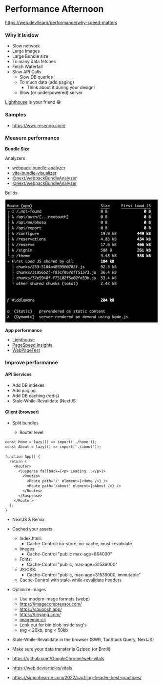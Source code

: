 # Performance Afternoon

https://web.dev/learn/performance/why-speed-matters

### Why it is slow

- Slow network
- Large Images
- Large Bundle size
- To many data fetches
- Fetch Waterfall
- Slow API Calls
  - Slow DB queries
  - To much data (add paging)
    - Think about it during your design!
  - Slow (or underpowered) server

[Lighthouse](https://developers.google.com/web/tools/lighthouse) is your friend 😀


### Samples

- https://wwc.resengo.com/

### Measure performance

**Bundle Size**

Analyzers

* [webpack-bundle-analyzer](https://www.npmjs.com/package/webpack-bundle-analyzer)
* [vite-bundle-visualizer](https://www.npmjs.com/package/vite-bundle-visualizer)
* [@next/webpackBundleAnalyzer](https://www.npmjs.com/package/@next/bundle-analyzer)
* [@next/webpackBundleAnalyzer](https://www.npmjs.com/package/@next/bundle-analyzer)

Builds

<img src="./images/next-build.png" width="500px" />


**App performance**

* [Lighthouse](https://developers.google.com/web/tools/lighthouse)
* [PageSpeed Insights](https://developers.google.com/speed/pagespeed/insights/)
* [WebPageTest](https://www.webpagetest.org/)


### Improve performance

#### API Services

- Add DB indexes
- Add paging
- Add DB caching (redis)
- Stale-While-Revalidate (NextJS

#### Client (browser)

- Split bundles
  
  - Router level

```tsx
const Home = lazy(() => import('./home'));
const About = lazy(() => import('./about'));

function App() {
  return (
    <Router>
      <Suspense fallback={<p> Loading...</p>}>
        <Routes>
          <Route path='/' element={<Home />} />
          <Route path='/about' element={<About />} />
        </Routes>
      </Suspense>
    </Router>
  );
}
```

  - NextJS & Remix
  

- Cached your assets
  - Index.html: 
    - Cache-Control: no-store, no-cache, must-revalidate
  - Images: 
    - Cache-Control "public max-age=864000"
  - Fonts: 
    - Cache-Control "public, max-age=31536000"
  - JS/CSS: 
    - Cache-Control "public, max-age=31536000, immutable"
  - Cache-Control with stale-while-revalidate headers

- Optimize images
  - Use modern image formats (webp)
  - https://imagecompressor.com/
  - https://squoosh.app/
  - https://tinypng.com/
  - [imagemin-cli](https://github.com/imagemin/imagemin-cli)
  - Look out for bin blob inside svg's
  - svg < 20kb, png < 50kb

- Stale-While-Revalidate in the browser (SWR, TanStack Query, NextJS)

- Make sure your data transfer is Gziped (or Brotli)


- https://github.com/GoogleChrome/web-vitals
- https://web.dev/articles/vitals
- https://simonhearne.com/2022/caching-header-best-practices/